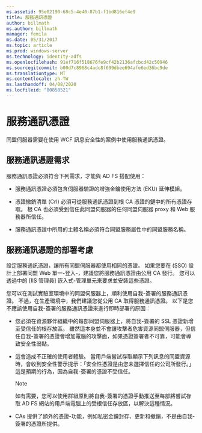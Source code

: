 ```yaml
---
ms.assetid: 95e82190-68c5-4e40-87b1-f1bd816ef4e9
title: 服務通訊憑證
author: billmath
ms.author: billmath
manager: femila
ms.date: 05/31/2017
ms.topic: article
ms.prod: windows-server
ms.technology: identity-adfs
ms.openlocfilehash: 91ef716f518676fe9cf42b2136afcbcd42c50946
ms.sourcegitcommit: b00d7c8968c4adc8f699dbee694afe6ed36bc9de
ms.translationtype: MT
ms.contentlocale: zh-TW
ms.lasthandoff: 04/08/2020
ms.locfileid: "80858521"
---
```

# <a name="service-communications-certificates"></a>服務通訊憑證

同盟伺服器需要在使用 WCF 訊息安全性的案例中使用服務通訊憑證。  
  
## <a name="service-communication-certificate-requirements"></a>服務通訊憑證需求  
服務通訊憑證必須符合下列需求，才能與 AD FS 搭配使用：  
  
-   服務通訊憑證必須包含伺服器驗證的增強金鑰使用方法 \(EKU\) 延伸模組。  
  
-   憑證撤銷清單 \(Crl\) 必須可從服務通訊憑證到根 CA 憑證的鏈中的所有憑證存取。 根 CA 也必須受到信任此同盟伺服器的任何同盟伺服器 proxy 和 Web 服務器所信任。  
  
-   服務通訊憑證中所用的主體名稱必須符合同盟服務屬性中的同盟服務名稱。  
  
## <a name="deployment-considerations-for-service-communication-certificates"></a>服務通訊憑證的部署考慮  
設定服務通訊憑證，讓所有同盟伺服器都使用相同的憑證。 如果您要在 \(SSO\) 設計上部署同盟 Web 單一\-登入\-，建議您將服務通訊憑證由公用 CA 發行。 您可以透過中的 [IIS 管理員] 嵌入式\-管理單元來要求並安裝這些憑證。  
  
您可以在測試實驗室環境中的同盟伺服器上，順利使用自我\-簽署的服務通訊憑證。 不過，在生產環境中，我們建議您從公用 CA 取得服務通訊憑證。 以下是您不應該使用自我\-簽署的服務通訊憑證來進行即時部署的原因：  
  
-   您必須在資源夥伴組織中的每部同盟伺服器上，將自我\-簽署的 SSL 憑證新增至受信任的根存放區。 雖然這本身並不會讓攻擊者危害資源同盟伺服器，但信任自我\-簽署的憑證會增加電腦的攻擊面，如果憑證簽署者不可靠，可能會導致安全性弱點。  
  
-   這會造成不正確的使用者體驗。 當用戶端嘗試存取顯示下列訊息的同盟資源時，會收到安全性警示提示：「安全性憑證是由您未選擇信任的公司所發行。」 這是預期的行為，因為自我\-簽署的憑證不受信任。  
  
    > [!NOTE]  
    > 如有需要，您可以使用群組原則將自我\-簽署的憑證手動推送至每部將嘗試存取 AD FS 網站的用戶端電腦上的受根信任存放區，以解決這種情況。  
  
-   CAs 提供了額外的憑證\-功能，例如私密金鑰封存、更新和撤銷，不是由自我\-簽署的憑證所提供。  
  

